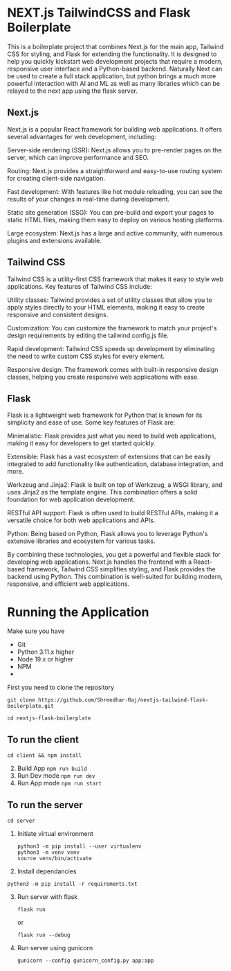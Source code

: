 # NEXT.js TailwindCSS and Flask Boilerplate

This is a boilerplate project that combines Next.js for the main app, Tailwind CSS for styling, and Flask for extending the functionality. It is designed to help you quickly kickstart web development projects that require a modern, responsive user interface and a Python-based backend. Naturally Next can be used to create a full stack application, but python brings a much more powerful interaction with AI and ML as well as many libraries which can be relayed to the next app using the flask server.

## Next.js

Next.js is a popular React framework for building web applications. It offers several advantages for web development, including:

Server-side rendering (SSR): Next.js allows you to pre-render pages on the server, which can improve performance and SEO.

Routing: Next.js provides a straightforward and easy-to-use routing system for creating client-side navigation.

Fast development: With features like hot module reloading, you can see the results of your changes in real-time during development.

Static site generation (SSG): You can pre-build and export your pages to static HTML files, making them easy to deploy on various hosting platforms.

Large ecosystem: Next.js has a large and active community, with numerous plugins and extensions available.

## Tailwind CSS
Tailwind CSS is a utility-first CSS framework that makes it easy to style web applications. Key features of Tailwind CSS include:

Utility classes: Tailwind provides a set of utility classes that allow you to apply styles directly to your HTML elements, making it easy to create responsive and consistent designs.

Customization: You can customize the framework to match your project's design requirements by editing the tailwind.config.js file.

Rapid development: Tailwind CSS speeds up development by eliminating the need to write custom CSS styles for every element.

Responsive design: The framework comes with built-in responsive design classes, helping you create responsive web applications with ease.

## Flask
Flask is a lightweight web framework for Python that is known for its simplicity and ease of use. Some key features of Flask are:

Minimalistic: Flask provides just what you need to build web applications, making it easy for developers to get started quickly.

Extensible: Flask has a vast ecosystem of extensions that can be easily integrated to add functionality like authentication, database integration, and more.

Werkzeug and Jinja2: Flask is built on top of Werkzeug, a WSGI library, and uses Jinja2 as the template engine. This combination offers a solid foundation for web application development.

RESTful API support: Flask is often used to build RESTful APIs, making it a versatile choice for both web applications and APIs.

Python: Being based on Python, Flask allows you to leverage Python's extensive libraries and ecosystem for various tasks.

By combining these technologies, you get a powerful and flexible stack for developing web applications. Next.js handles the frontend with a React-based framework, Tailwind CSS simplifies styling, and Flask provides the backend using Python. This combination is well-suited for building modern, responsive, and efficient web applications.

# Running the Application

Make sure you have
- Git
- Python 3.11.x higher
- Node 19.x or higher
- NPM
- 
First you need to clone the repository

  ```
  git clone https://github.com/Shreedhar-Raj/nextjs-tailwind-flask-boilerplate.git
  ```


   ```
   cd nextjs-flask-boilerplate
   ```
## To run the client
```
cd client && npm install
```

2. Build App
   ```npm run build```
3. Run Dev mode
   ```npm run dev```
4. Run App mode
   ```npm run start```

## To run the server

```
cd server
```

1. Initiate virtual environment
   ```
   python3 -m pip install --user virtualenv
   python3 -m venv venv
   source venv/bin/activate
   ```
2.  Install dependancies
   
   ```
   python3 -m pip install -r requirements.txt
   ```
3. Run server with flask
   ```
   flask run
   ```
   or
   ```
   flask run --debug
   ```
5. Run server using gunicorn
   ```
   gunicorn --config gunicorn_config.py app:app
   ```

